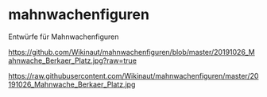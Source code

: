 # mahnwachenfiguren
Entwürfe für Mahnwachenfiguren

https://github.com/Wikinaut/mahnwachenfiguren/blob/master/20191026_Mahnwache_Berkaer_Platz.jpg?raw=true

https://raw.githubusercontent.com/Wikinaut/mahnwachenfiguren/master/20191026_Mahnwache_Berkaer_Platz.jpg
